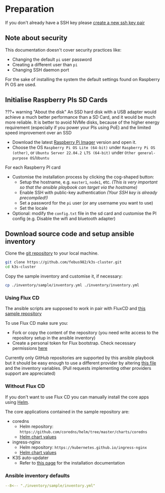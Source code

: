 # Preparation

If you don't already have a SSH key please [create a new ssh key pair](https://docs.github.com/en/authentication/connecting-to-github-with-ssh/generating-a-new-ssh-key-and-adding-it-to-the-ssh-agent?utm_source=Blog#generating-a-new-ssh-key)

## Note about security

This documentation doesn't cover security practices like:

- Changing the default `pi` user password
- Creating a different user than `pi`
- Changing SSH daemon port

For the sake of installing the system the default settings found on Raspberry Pi OS are used. 

## Initialise Raspberry PIs SD Cards

???+ warning "About the disk"
    An SSD hard disk with a USB adapter would achieve a much better performance than a SD Card,
    and it would be much more reliable. It is better to avoid NVMe disks, because of the higher
    energy requirement (especially if you power your PIs using PoE) and the limited speed improvement
    over an SSD

* Download the latest [Raspberry Pi Imager](https://www.raspberrypi.org/software/) version and open it.
* Choose the OS `Raspberry Pi OS Lite (64-bit)` under `Raspberry Pi OS (other)`, or `Ubuntu Server 22.04.2 LTS (64-bit)`
  under `Other general-purpose OS`/`Ubuntu`

For each Raspberry PI card 

* Customise the installation process by clicking the cog-shaped button:
    * Setup the hostname, e.g. `master1`, `node1`, etc.  _(This is very important so that the ansible playbook can target via the hostname)_
    * Enable SSH with public-key authentication _(Your SSH key is already precompiled!)_
    * Set a password for the `pi` user (or any username you want to use)
    * Set the locale
* Optional: modify the `config.txt` file in the sd card and customise the PI config (e.g. Disable the wifi and bluetooth adapter)

## Download source code and setup ansible inventory

Clone the [git repository](https://github.com/febus982/k3s-cluster) to your local machine.

```bash
git clone https://github.com/febus982/k3s-cluster.git
cd k3s-cluster
```

Copy the sample inventory and customise it, if necessary:

```bash
cp ./inventory/sample/inventory.yml ./inventory/inventory.yml
```

### Using Flux CD

The ansible scripts are supposed to work in pair with FluxCD and [this sample repository](https://github.com/febus982/k3s-cluster-flux-sample)

To use Flux CD make sure you:

* Fork or copy the content of the repository (you need write access to the repository setup in the ansible inventory)
* Create a personal token for Flux bootstrap. Check necessary permissions [here](https://fluxcd.io/docs/installation/#github-and-github-enterprise)

Currently only GitHub repositories are supported by this ansible playbook but it should be easy enough to use a different provider by altering
[this file](https://github.com/febus982/k3s-cluster/blob/master/roles/fluxcd/tasks/main.yml) and the inventory variables.
(Pull requests implementing other providers support are appreciated)

### Without Flux CD

If you don't want to use Flux CD you can manually install the core apps using [Helm](https://helm.sh).

The core applications contained in the sample repository are:

* coredns
    * Helm repository: `https://github.com/coredns/helm/tree/master/charts/coredns`
    * [Helm chart values](https://github.com/febus982/k3s-cluster-flux-sample/blob/cda3613b5c85d2322faa64f52b2c4fc5d3d1d75f/infrastructure/coredns/release.yaml#L20)
* ingress-nginx
    * Helm repository: `https://kubernetes.github.io/ingress-nginx`
    * [Helm chart values](https://github.com/febus982/k3s-cluster-flux-sample/blob/2db6d87ce4ba23ef8fce5ce8022dfc508f7d72be/system-applications/ingress-nginx/release.yaml#L20)
* K3S auto-updater
    * Refer to [this page](https://rancher.com/docs/k3s/latest/en/upgrades/automated/) for the installation documentation

### Ansible inventory defaults

```yaml
--8<-- "./inventory/sample/inventory.yml"
```

